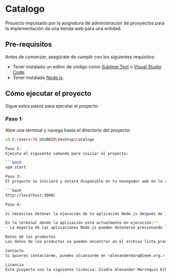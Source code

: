 # Catalogo

Prouecto impulsado por la asignatura de administración de prooyectos para la implementación de una tienda web para una entidad.

## Pre-requisitos

Antes de comenzar, asegúrate de cumplir con los siguientes requisitos:
* Tener instalado un editor de código como [Sublime Text](https://www.sublimetext.com/) o [Visual Studio Code](https://code.visualstudio.com/).
* Tener instalado [Node.js](https://nodejs.org/).

## Cómo ejecutar el proyecto

Sigue estos pasos para ejecutar el proyecto:

### Paso 1:

Abre una terminal y navega hasta el directorio del proyecto:

```bash
cd C:\Users\TU_USUARIO\Desktop\Catalogo

Paso 2:
Ejecuta el siguiente comando para iniciar el proyecto:

```bash
npm start

Paso 3:
El proyecto se iniciará y estará disponible en tu navegador web en la siguiente dirección:

```bash
http://localhost:3000/

Paso 4:

Si necesitas detener la ejecución de tu aplicación Node.js después de iniciarla con `npm start`, sigue estos pasos:

En la terminal donde la aplicación está actualmente en ejecución:**
- La mayoría de las aplicaciones Node.js pueden detenerse presionando `Ctrl + C` en la terminal o consola activa. Esto interrumpirá el proceso actual enviando una señal SIGINT.

Datos de los productos
Los datos de los productos se pueden encontrar en el archivo lista_productos.js, el cual está ubicado en la carpeta src.

Contacto
Si quieres contactarme, puedes alcanzarme en <alexandermarq@ieee.org.>

Licencia
Este proyecto usa la siguiente licencia: Isidro Alexander Marroquin Echeverria..